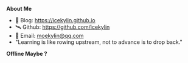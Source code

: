 **About Me** <!--<img src="@attachment/img/Kyubey.gif" style="width:50px">-->
- 📖 Blog: <https://icekylin.github.io>
- 🛰️ Github: <https://github.com/icekylin>
- 📧 Email: moekylin@qq.com
- "Learning is like rowing upstream, not to advance is to drop back."

**Offline Maybe ?**

<!--
| <a href="https://github.com/icekylin"><img align="center" src="https://github-readme-stats.vercel.app/api?username=icekylin&show_icons=true&theme=buefy&hide_border=true&hide=contribs,prs" alt="icekylin's GitHub stats" /></a> | <a href="https://github.com/icekylin"><img align="center" src="https://github-readme-stats.vercel.app/api/top-langs/?username=icekylin&layout=compact&hide_border=true&theme=buefy&hide=javascript,html,css,stylus,less" /></a> |
| ------------- | ------------- |

**Projects**
- <https://github.com/icekylin/Do1ng> 个人维护的结构化安全知识框架
- -->

<!-- ![snake](https://raw.githubusercontent.com/kyl1n0/kyl1n0/output/github-contribution-grid-snake.svg) -->
